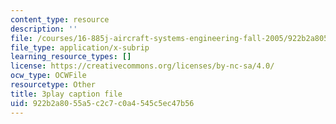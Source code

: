 ```yaml
---
content_type: resource
description: ''
file: /courses/16-885j-aircraft-systems-engineering-fall-2005/922b2a8055a5c2c7c0a4545c5ec47b56_cDMbBjH8ZSs.srt
file_type: application/x-subrip
learning_resource_types: []
license: https://creativecommons.org/licenses/by-nc-sa/4.0/
ocw_type: OCWFile
resourcetype: Other
title: 3play caption file
uid: 922b2a80-55a5-c2c7-c0a4-545c5ec47b56
---
```

